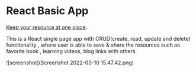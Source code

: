 # React Basic App

[Keep your resource at one place](https://keep-your-resources-react-app.herokuapp.com/).

This is a React single page app with CRUD(create, read, update and delete) functionality , where user is able to save & share the resources such as favorite book ,  learning videos,  blog links with others.


![screenshot](Screenshot 2022-03-10 15.47.42.png)



